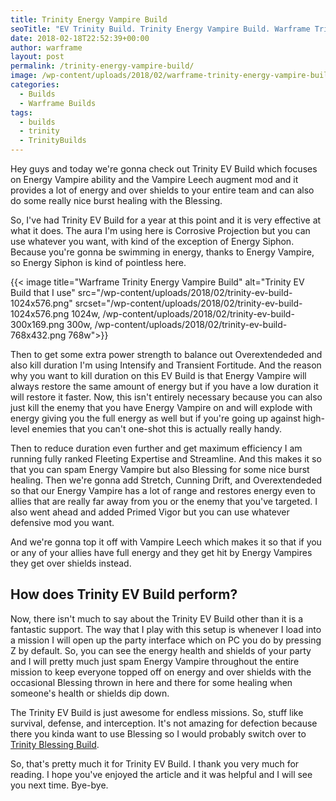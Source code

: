 ```yaml
---
title: Trinity Energy Vampire Build
seoTitle: "EV Trinity Build. Trinity Energy Vampire Build. Warframe Trinity Build."
date: 2018-02-18T22:52:39+00:00
author: warframe
layout: post
permalink: /trinity-energy-vampire-build/
image: /wp-content/uploads/2018/02/warframe-trinity-energy-vampire-build.jpg
categories:
  - Builds
  - Warframe Builds
tags:
  - builds
  - trinity
  - TrinityBuilds
---
```

Hey guys and today we're gonna check out Trinity EV Build which focuses on Energy Vampire ability and the Vampire Leech augment mod and it provides a lot of energy and over shields to your entire team and can also do some really nice burst healing with the Blessing.<!--more-->

So, I've had Trinity EV Build for a year at this point and it is very effective at what it does. The aura I'm using here is Corrosive Projection but you can use whatever you want, with kind of the exception of Energy Siphon. Because you're gonna be swimming in energy, thanks to Energy Vampire, so Energy Siphon is kind of pointless here.

{{< image title="Warframe Trinity Energy Vampire Build" alt="Trinity EV Build that I use" src="/wp-content/uploads/2018/02/trinity-ev-build-1024x576.png" srcset="/wp-content/uploads/2018/02/trinity-ev-build-1024x576.png 1024w, /wp-content/uploads/2018/02/trinity-ev-build-300x169.png 300w, /wp-content/uploads/2018/02/trinity-ev-build-768x432.png 768w">}}

Then to get some extra power strength to balance out Overextendeded and also kill duration I'm using Intensify and Transient Fortitude. And the reason why you want to kill duration on this EV Build is that Energy Vampire will always restore the same amount of energy but if you have a low duration it will restore it faster. Now, this isn't entirely necessary because you can also just kill the enemy that you have Energy Vampire on and will explode with energy giving you the full energy as well but if you're going up against high-level enemies that you can't one-shot this is actually really handy.

Then to reduce duration even further and get maximum efficiency I am running fully ranked Fleeting Expertise and Streamline. And this makes it so that you can spam Energy Vampire but also Blessing for some nice burst healing. Then we're gonna add Stretch, Cunning Drift, and Overextendeded so that our Energy Vampire has a lot of range and restores energy even to allies that are really far away from you or the enemy that you've targeted. I also went ahead and added Primed Vigor but you can use whatever defensive mod you want.

And we're gonna top it off with Vampire Leech which makes it so that if you or any of your allies have full energy and they get hit by Energy Vampires they get over shields instead.

## How does Trinity EV Build perform?

Now, there isn't much to say about the Trinity EV Build other than it is a fantastic support. The way that I play with this setup is whenever I load into a mission I will open up the party interface which on PC you do by pressing Z by default. So, you can see the energy health and shields of your party and I will pretty much just spam Energy Vampire throughout the entire mission to keep everyone topped off on energy and over shields with the occasional Blessing thrown in here and there for some healing when someone's health or shields dip down.

The Trinity EV Build is just awesome for endless missions. So, stuff like survival, defense, and interception. It's not amazing for defection because there you kinda want to use Blessing so I would probably switch over to [Trinity Blessing Build](https://warframeblog.com/trinity-blessing-build/).

So, that's pretty much it for Trinity EV Build. I thank you very much for reading. I hope you've enjoyed the article and it was helpful and I will see you next time. Bye-bye.